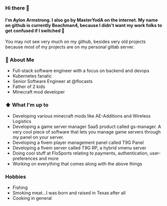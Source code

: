 ### Hi there 👋

#### I'm Aylon Armstrong. I also go by MasterYodA on the internet. My name on github is currently Beachman4, because I didn't want my work folks to get confused if I switched :see_no_evil:

You may not see very much on my github, besides very old projects because most of my projects are on my personal gitlab server.

### 📖 About Me

- Full-stack software engineer with a focus on backend and devops
- Kubernetes fanatic
- Senior Software Engineer at @flocasts
- Father of 2 kids
- Minecraft mod developer

### ⬆ What I'm up to

- Developing various minecraft mods like AE-Additions and Wireless Logistics
- Developing a game server manager SaaS product called gs-manager. A very cool piece of software that lets you manage game servers through my panel on your server.
- Developing a fivem player management panel called T9G Panel
- Developing a fivem server called T9G RP, a hybrid vmenu server
- Doing cool stuff at FloSports relating to payments, authentication, user-preferences and more
- Working on everything that comes along with the above things

### Hobbies

- Fishing
- Smoking meat...I was born and raised in Texas after all
- Cooking in general
